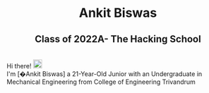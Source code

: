 <h1 align="center">Ankit Biswas</h1>
<h2 align="center">Class of 2022A- The Hacking School </h2>


 <br>Hi there! <img src="https://user-images.githubusercontent.com/42378118/110234147-e3259600-7f4e-11eb-95be-0c4047144dea.gif" width="20"><br>
I'm [�Ankit Biswas] a 21-Year-Old Junior with an Undergraduate in Mechanical Engineering from College of Engineering Trivandrum<br>
